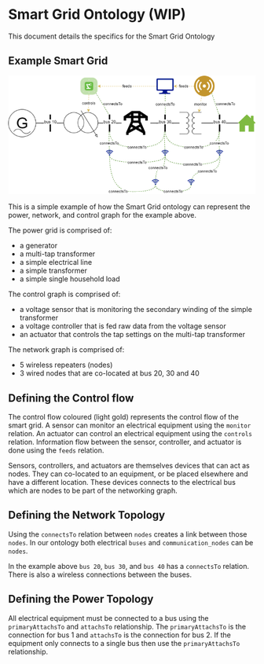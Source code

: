 # Smart Grid Ontology (WIP)

This document details the specifics for the Smart Grid Ontology

## Example Smart Grid

![](PowerGrid.png)

This is a simple example of how the Smart Grid ontology can represent the power, network, and control graph for the example above.

The power grid is comprised of:

- a generator
- a multi-tap transformer
- a simple electrical line
- a simple transformer
- a simple single household load

The control graph is comprised of:

- a voltage sensor that is monitoring the secondary winding of the simple transformer
- a voltage controller that is fed raw data from the voltage sensor
- an actuator that controls the tap settings on the multi-tap transformer

The network graph is comprised of:

- 5 wireless repeaters (nodes)
- 3 wired nodes that are co-located at bus 20, 30 and 40

## Defining the Control flow

The control flow coloured (light gold) represents the control flow of the smart grid. A sensor can monitor an electrical equipment using the `monitor` relation. An actuator can control an electrical equipment using the `controls` relation.
Information flow between the sensor, controller, and actuator is done using the `feeds` relation.

Sensors, controllers, and actuators are themselves devices that can act as nodes. They can co-located to an equipment, or be placed elsewhere and have a different location. These devices connects to the electrical bus which are nodes to be part of the networking graph.

## Defining the Network Topology

Using the `connectsTo` relation between `nodes` creates a link between those `nodes`. In our ontology both electrical `buses` and `communication_nodes` can be `nodes`.

In the example above `bus 20`, `bus 30`, and `bus 40` has a `connectsTo` relation.
There is also a wireless connections between the buses.

## Defining the Power Topology

All electrical equipment must be connected to a bus using the `primaryAttachsTo` and `attachsTo` relationship. The `primaryAttachsTo` is the connection for bus 1 and `attachsTo` is the connection for bus 2. If the equipment only connects to a single bus then use the `primaryAttachsTo` relationship.
